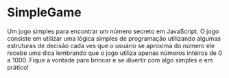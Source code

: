 # SimpleGame
Um jogo simples para encontrar um número secreto em JavaScript.
O jogo consiste em utilizar uma lógica simples de programação
utilizando algumas estruturas de decisão 
cada ves que o usuário se aproxima do número ele recebe uma dica
lembrando que o jogo utiliza apenas números inteiros de 0 a 1000.
Fique a vontade para brincar e se divertir com algo simples e em prático!

